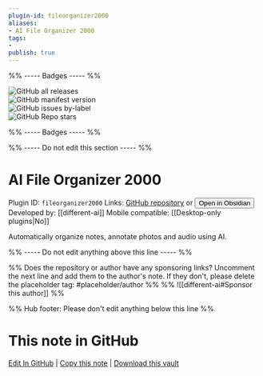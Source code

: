 ```yaml
---
plugin-id: fileorganizer2000
aliases:
- AI File Organizer 2000
tags: 
- 
publish: true
---
```


%% ----- Badges ----- %%

![GitHub all releases](https://img.shields.io/github/downloads/different-ai/file-organizer-2000/total?color=573E7A&logo=github&style=for-the-badge)   
![GitHub manifest version](https://img.shields.io/github/manifest-json/v/different-ai/file-organizer-2000?color=573E7A&logo=github&style=for-the-badge)   
![GitHub issues by-label](https://img.shields.io/github/issues/different-ai/file-organizer-2000/help%20wanted?color=573E7A&logo=github&style=for-the-badge)   
![GitHub Repo stars](https://img.shields.io/github/stars/different-ai/file-organizer-2000?color=573E7A&logo=github&style=for-the-badge)

%% ----- Badges ----- %%

%% ----- Do not edit this section ----- %%

# AI File Organizer 2000

Plugin ID: `fileorganizer2000`
Links: [GitHub repository](https://github.com/different-ai/file-organizer-2000) or [<button id=HH>Open in Obsidian</button>](obsidian://show-plugin?id=fileorganizer2000)
Developed by: [[different-ai]]
Mobile compatible: [[Desktop-only plugins|No]]

Automatically organize notes, annotate photos and audio using AI.

%% ----- Do not edit anything above this line ----- %% 

%% Does the repository or author have any sponsoring links? Uncomment the next line and add them to the author's note. If they don't, please delete the placeholder tag: #placeholder/author %%
%% ![[different-ai#Sponsor this author]] %%

%% Hub footer: Please don't edit anything below this line %%

# This note in GitHub

<span class="git-footer">[Edit In GitHub](https://github.dev/obsidian-community/obsidian-hub/blob/main/02%20-%20Community%20Expansions/02.05%20All%20Community%20Expansions/Plugins/fileorganizer2000.md "git-hub-edit-note") | [Copy this note](https://raw.githubusercontent.com/obsidian-community/obsidian-hub/main/02%20-%20Community%20Expansions/02.05%20All%20Community%20Expansions/Plugins/fileorganizer2000.md "git-hub-copy-note") | [Download this vault](https://github.com/obsidian-community/obsidian-hub/archive/refs/heads/main.zip "git-hub-download-vault") </span>
